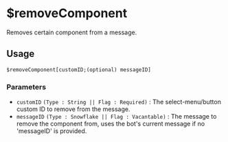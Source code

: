 # $removeComponent
Removes certain component from a message.

## Usage
```
$removeComponent[customID;(optional) messageID]
```

### Parameters
- `customID` `(Type : String || Flag : Required)` : The select-menu/button custom ID to remove from the message.
- `messageID` `(Type : Snowflake || Flag : Vacantable)` : The message to remove the component from, uses the bot's current message if no 'messageID' is provided.
